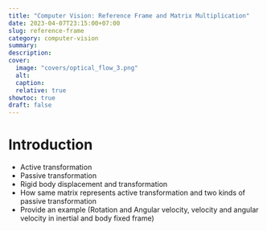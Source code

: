 ```yaml
---
title: "Computer Vision: Reference Frame and Matrix Multiplication"
date: 2023-04-07T23:15:00+07:00
slug: reference-frame
category: computer-vision
summary:
description: 
cover:
  image: "covers/optical_flow_3.png"
  alt:
  caption: 
  relative: true
showtoc: true
draft: false
---
```


# Introduction

- Active transformation
- Passive transformation
- Rigid body displacement and transformation
- How same matrix represents active transformation and two kinds of passive transformation
- Provide an example (Rotation and Angular velocity, velocity and angular velocity in inertial and body fixed frame)